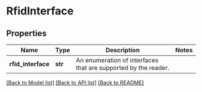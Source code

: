 # RfidInterface

## Properties
Name | Type | Description | Notes
------------ | ------------- | ------------- | -------------
**rfid_interface** | **str** | An enumeration of interfaces that are supported by the reader. | 

[[Back to Model list]](../README.md#documentation-for-models) [[Back to API list]](../README.md#documentation-for-api-endpoints) [[Back to README]](../README.md)


